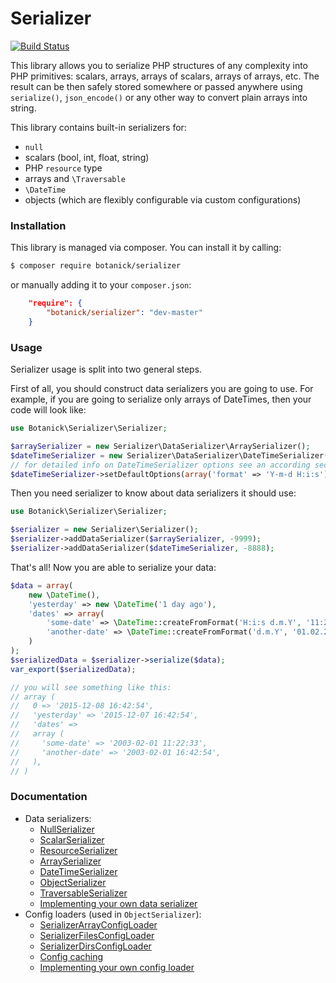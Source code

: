 # Serializer

[![Build Status](https://travis-ci.org/Botanick/serializer.svg?branch=master)](https://travis-ci.org/Botanick/serializer)

This library allows you to serialize PHP structures of any complexity into PHP primitives: scalars, arrays, arrays of scalars, arrays of arrays, etc. The result can be then safely stored somewhere or passed anywhere using `serialize()`, `json_encode()` or any other way to convert plain arrays into string.

This library contains built-in serializers for:

- `null`
- scalars (bool, int, float, string)
- PHP `resource` type
- arrays and `\Traversable`
- `\DateTime`
- objects (which are flexibly configurable via custom configurations)

### Installation

This library is managed via composer. You can install it by calling:

```sh
$ composer require botanick/serializer
```

or manually adding it to your `composer.json`:

```json
    "require": {
        "botanick/serializer": "dev-master"
    }
```

### Usage

Serializer usage is split into two general steps.

First of all, you should construct data serializers you are going to use. For example, if you are going to serialize only arrays of DateTimes, then your code will look like:

```php
use Botanick\Serializer\Serializer;

$arraySerializer = new Serializer\DataSerializer\ArraySerializer();
$dateTimeSerializer = new Serializer\DataSerializer\DateTimeSerializer();
// for detailed info on DateTimeSerializer options see an according section
$dateTimeSerializer->setDefaultOptions(array('format' => 'Y-m-d H:i:s'));
```

Then you need serializer to know about data serializers it should use:

```php
use Botanick\Serializer\Serializer;

$serializer = new Serializer\Serializer();
$serializer->addDataSerializer($arraySerializer, -9999);
$serializer->addDataSerializer($dateTimeSerializer, -8888);
```

That's all! Now you are able to serialize your data:

```php
$data = array(
    new \DateTime(),
    'yesterday' => new \DateTime('1 day ago'),
    'dates' => array(
        'some-date' => \DateTime::createFromFormat('H:i:s d.m.Y', '11:22:33 01.02.2003'),
        'another-date' => \DateTime::createFromFormat('d.m.Y', '01.02.2003')
    )
);
$serializedData = $serializer->serialize($data);
var_export($serializedData);

// you will see something like this:
// array (
//   0 => '2015-12-08 16:42:54',
//   'yesterday' => '2015-12-07 16:42:54',
//   'dates' => 
//   array (
//     'some-date' => '2003-02-01 11:22:33',
//     'another-date' => '2003-02-01 16:42:54',
//   ),
// )
```

### Documentation

- Data serializers:
    - [NullSerializer](doc/DataSerializer/NullSerializer.md)
    - [ScalarSerializer](doc/DataSerializer/ScalarSerializer.md)
    - [ResourceSerializer](doc/DataSerializer/ResourceSerializer.md)
    - [ArraySerializer](doc/DataSerializer/ArraySerializer.md)
    - [DateTimeSerializer](doc/DataSerializer/DateTimeSerializer.md)
    - [ObjectSerializer](doc/DataSerializer/ObjectSerializer.md)
    - [TraversableSerializer](doc/DataSerializer/TraversableSerializer.md)
    - [Implementing your own data serializer](doc/DataSerializer/YourOwn.md)
- Config loaders (used in `ObjectSerializer`):
    - [SerializerArrayConfigLoader](doc/Config/SerializerArrayConfigLoader.md)
    - [SerializerFilesConfigLoader](doc/Config/SerializerFilesConfigLoader.md)
    - [SerializerDirsConfigLoader](doc/Config/SerializerDirsConfigLoader.md)
    - [Config caching](doc/Config/YourOwn.md)
    - [Implementing your own config loader](doc/Config/YourOwn.md)
